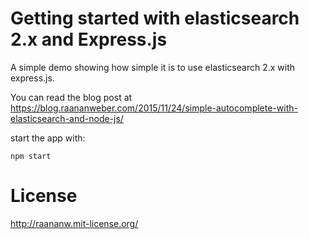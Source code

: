 # Getting started with elasticsearch 2.x and Express.js

A simple demo showing how simple it is to use elasticsearch 2.x with express.js.

You can read the blog post at https://blog.raananweber.com/2015/11/24/simple-autocomplete-with-elasticsearch-and-node-js/

start the app with:

```
npm start
```

# License

http://raananw.mit-license.org/
